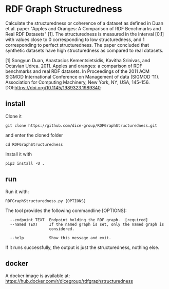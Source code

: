# RDF Graph Structuredness

Calculate the structuredness or coherence of a dataset as defined in Duan et al. paper "Apples and Oranges: A Comparison of RDF Benchmarks and Real RDF Datasets" [1]. The structuredness is measured in the interval [0,1] with values close to 0 corresponding to low structuredness, and 1 corresponding to perfect structuredness. The paper concluded that synthetic datasets have high structuredness as compared to real datasets.

[1] Songyun Duan, Anastasios Kementsietsidis, Kavitha Srinivas, and Octavian Udrea. 2011. Apples and oranges: a comparison of RDF benchmarks and real RDF datasets. In Proceedings of the 2011 ACM SIGMOD International Conference on Management of data (SIGMOD ’11). Association for Computing Machinery, New York, NY, USA, 145–156. DOI:https://doi.org/10.1145/1989323.1989340

## install 

Clone it 
```shell script
git clone https://github.com/dice-group/RDFGraphStructuredness.git
```
and enter the cloned folder 
```shell script
cd RDFGraphStructuredness
```
Install it with 
```shell script
pip3 install -U .
```

## run 

Run it with:
```shell script
RDFGraphStructuredness.py [OPTIONS]
```
The tool provides the following commandline [OPTIONS]:
```
  --endpoint TEXT  Endpoint holding the RDF graph.  [required]
  --named TEXT     If the named graph is set, only the named graph is
                   considered.

  --help           Show this message and exit.
```

If it runs successfully, the output is just the structuredness, nothing else. 

## docker
A docker image is available at: https://hub.docker.com/r/dicegroup/rdfgraphstructuredness
